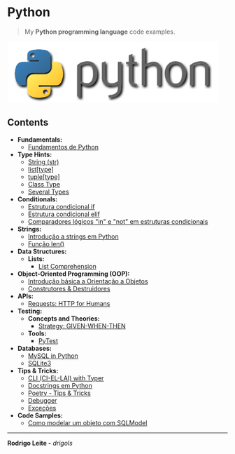 # Python

> My **Python programming language** code examples.

![logo](res/python-logo.png)

## Contents

 - **Fundamentals:**
   - [Fundamentos de Python](modules/fundamentals/python-fundamentals.md)
 - **Type Hints:**
   - [String (str)](modules/type-hints/str.md)
   - [list[type]](modules/type-hints/list.md)
   - [tuple[type]](modules/type-hints/tuple.md)
   - [Class Type](modules/type-hints/class-type.md)   
   - [Several Types](modules/type-hints/several-types.md)
 - **Conditionals:**
   - [Estrutura condicional if](modules/conditionals/if.md)
   - [Estrutura condicional elif](modules/conditionals/elif.md)
   - [Comparadores lógicos "in" e "not" em estruturas condicionais](modules/conditionals/in-not.md)
 - **Strings:**
   - [Introdução a strings em Python](modules/strings/intro-to-strings.md)
   - [Função len()](modules/strings/len-function.md)
 - **Data Structures:**
   - **Lists:**
     - [List Comprehension](modules/basic-data-structures/list-comprehension.md)
 - **Object-Oriented Programming (OOP):**
   - [Introdução básica a Orientação a Objetos](modules/oop/intro-to-oop.md)
   - [Construtores & Destruidores](modules/oop/construtors-and-destructors.md)
 - **APIs:**
   - [Requests: HTTP for Humans](modules/api/requests)
 - **Testing:**
   - **Concepts and Theories:**
     - [Strategy: GIVEN-WHEN-THEN](modules/test/concepts/given-when-then.md)
   - **Tools:**
     - [PyTest](modules/test/pytest)
 - **Databases:**
   - [MySQL in Python](modules/databases/mysql)
   - [SQLite3](modules/databases/sqlite3)
 - **Tips & Tricks:**
   - [CLI (CI-EL-LAI) with Typer](modules/tips-and-tricks/cli-with-typer)
   - [Docstrings em Python](modules/tips-and-tricks/docstrings/docstrings-in-python.ipynb)
   - [Poetry - Tips & Tricks](modules/tips-and-tricks/poetry/tips-and-tricks.md)
   - [Debugger](modules/tips-and-tricks/debugger/README.md)
   - [Exceções](modules/tips-and-tricks/errors-and-exceptions/exceptions.ipynb)
 - **Code Samples:**
   - [Como modelar um objeto com SQLModel](https://github.com/drigols/python-week-2022/blob/day5/beerlog/models.py)

---

**Rodrigo Leite -** *drigols*
